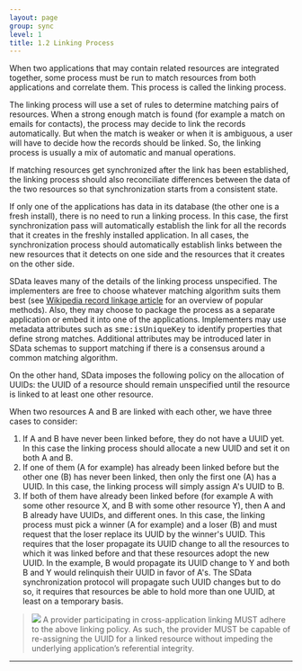 ```yaml
---
layout: page
group: sync
level: 1
title: 1.2 Linking Process
---
```


When two applications that may contain related resources are integrated
together, some process must be run to match resources from both applications and
correlate them. This process is called the linking process.

The linking process will use a set of rules to determine matching pairs of
resources. When a strong enough match is found (for example a match on emails
for contacts), the process may decide to link the records automatically. But
when the match is weaker or when it is ambiguous, a user will have to decide how
the records should be linked. So, the linking process is usually a mix of
automatic and manual operations.

If matching resources get synchronized after the link has been established,
the linking process should also reconciliate differences between the data of
the&nbsp;two resources so that synchronization starts from a consistent state.

If only one of the applications has data in its database (the other one is a
fresh install), there is no need to run a linking process. In this case, the
first synchronization pass will automatically establish the link for all the
records that it creates in the freshly installed application. In all cases, the
synchronization process should automatically establish links between the new
resources that it detects on one side and the resources that it creates on the
other side.

SData leaves many of the details of the linking process unspecified. The
implementers are free to choose whatever matching algorithm suits them best
(see&nbsp;[Wikipedia
record linkage article](http://en.wikipedia.org/wiki/Record_linkage_problem)&nbsp;for an overview of popular methods). Also, they may
choose to package the&nbsp;process as a separate application or embed it&nbsp;into one of
the applications. Implementers may use metadata attributes such
as&nbsp;<tt>sme:isUniqueKey</tt>&nbsp;to identify properties that define strong matches.
Additional attributes may be introduced later in SData schemas to support
matching if there is a consensus around a common matching algorithm.

On the other hand, SData imposes the following policy on the allocation of
UUIDs: the&nbsp;UUID of a resource should remain unspecified&nbsp;until the resource is
linked to at least one other resource.

When two resources A and B are linked with each other, we have three cases to
consider:

1.  If A and B have never been linked before, they do not have a UUID yet. In
this case the linking process should allocate a new UUID and set it on both A
and B.
2.  If one of them (A for example) has already been linked before but the other
one (B) has never been linked, then only the first one (A) has a UUID. In this
case, the linking process will simply assign A's UUID to B.
3.  If both of them have already been linked before (for example A with some
other resource X, and B with some other resource Y), then A and B already have
UUIDs, and different ones. In this case, the linking process must pick a winner
(A for example) and a loser (B) and must request that the loser replace its UUID
by the winner's UUID. This requires that the loser propagate its UUID change to
all the resources to which it was linked before and that these resources adopt
the new UUID. In the example, B would propagate its UUID change to Y and both B
and Y would relinquish their UUID in favor of A's. The SData synchronization
protocol will propagate such UUID changes but to do so,&nbsp;it requires that
resources be able to hold more than one UUID, at least on a temporary basis.

> <img src="{{site.baseurl}}/img/compliance.png" class="info" /> A provider participating in cross-application linking MUST
adhere to the above linking policy. As such, the provider MUST be capable of
re-assigning the UUID for a linked resource without impeding the underlying
application’s referential integrity.

* * *

